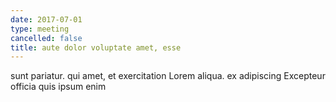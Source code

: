 ```yaml
---
date: 2017-07-01
type: meeting
cancelled: false
title: aute dolor voluptate amet, esse
---
```

sunt pariatur. qui amet, et exercitation Lorem aliqua. ex adipiscing Excepteur officia quis ipsum enim